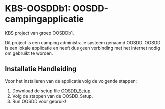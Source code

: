# KBS-OOSDDb1: OOSDD-campingapplicatie
KBS project van groep OOSDDb1.

Dit project is een camping administratie systeem genaamd OOSDD. OOSDD is een lokale applicatie en heeft dus geen verbinding met het internet nodig om gebruikt te worden.

## Installatie Handleiding
Voor het installeren van de applicatie volg de volgende stappen:

1. Download de setup file [OOSDD_Setup](<https://drive.google.com/uc?export=download&id=1IqI0tmYtBZ2oWrHjxN3UWp710v04tzCV>).
2. Volg de stappen van de OOSDD_Setup.
3. Run OOSDD voor gebruik!
